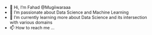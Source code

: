 - 👋 Hi, I’m Fahad @Mugiiwaraaa
- 👀 I’m passionate about Data Science and Machine Learning
- 🌱 I’m currently learning more about Data Science and its intersection with various domains 
- 📫 How to reach me ...

<!---
Mugiiwaraaa/Mugiiwaraaa is a ✨ special ✨ repository because its `README.md` (this file) appears on your GitHub profile.
You can click the Preview link to take a look at your changes.
--->
